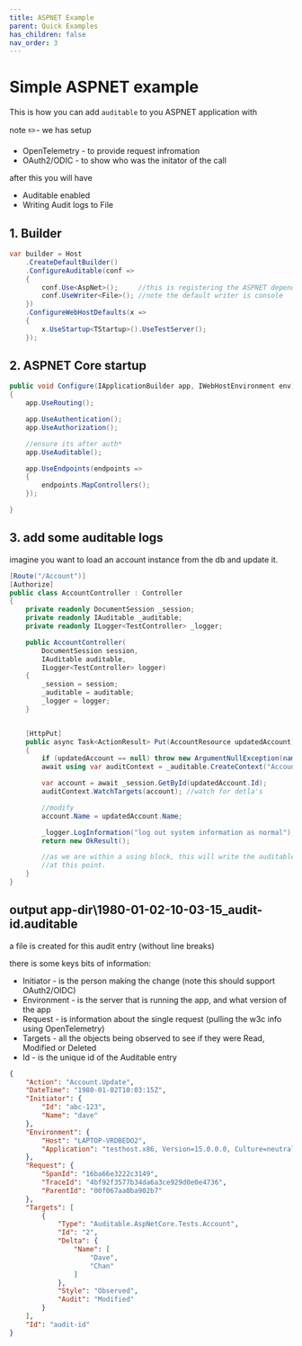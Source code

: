 ```yaml
---
title: ASPNET Example
parent: Quick Examples
has_children: false
nav_order: 3
---
```


# Simple ASPNET example

This is how you can add `auditable` to you ASPNET application with 

note ✏️- we has setup

- OpenTelemetry - to provide request infromation
- OAuth2/ODIC - to show who was the initator of the call
 

after this you will have 

- Auditable enabled
- Writing Audit logs to File

## 1. Builder

```csharp
var builder = Host
    .CreateDefaultBuilder()
    .ConfigureAuditable(conf =>
    {
        conf.Use<AspNet>();     //this is registering the ASPNET dependencies
        conf.UseWriter<File>(); //note the default writer is console
    })
    .ConfigureWebHostDefaults(x =>
    {
        x.UseStartup<TStartup>().UseTestServer();
    });
```

## 2. ASPNET Core startup

```csharp
public void Configure(IApplicationBuilder app, IWebHostEnvironment env)
{
    app.UseRouting();

    app.UseAuthentication();
    app.UseAuthorization();

    //ensure its after auth*
    app.UseAuditable();

    app.UseEndpoints(endpoints =>
    {
        endpoints.MapControllers();
    });

}
```

## 3. add some auditable logs

imagine you want to load an account instance from the db and update it.

```csharp
[Route("/Account")]
[Authorize]
public class AccountController : Controller
{
    private readonly DocumentSession _session;
    private readonly IAuditable _auditable;
    private readonly ILogger<TestController> _logger;

    public AccountController(
        DocumentSession session,
        IAuditable auditable,
        ILogger<TestController> logger)
    {
        _session = session;
        _auditable = auditable;
        _logger = logger;
    }


    [HttpPut]
    public async Task<ActionResult> Put(AccountResource updatedAccount)
    {
        if (updatedAccount == null) throw new ArgumentNullException(nameof(updatedAccount));
        await using var auditContext = _auditable.CreateContext("Account.Update");

        var account = await _session.GetById(updatedAccount.Id);
        auditContext.WatchTargets(account); //watch for detla's

        //modify
        account.Name = updatedAccount.Name;

        _logger.LogInformation("log out system information as normal");
        return new OkResult();

        //as we are within a using block, this will write the auditable entry
        //at this point.
    }
}
```

## output app-dir\1980-01-02-10-03-15_audit-id.auditable

a file is created for this audit entry (without line breaks)

there is some keys bits of information:

- Initiator - is the person making the change (note this should support OAuth2/OIDC)
- Environment - is the server that is running the app, and what version of the app
- Request - is information about the single request (pulling the w3c info using OpenTelemetry)
- Targets - all the objects being observed to see if they were Read, Modified or Deleted
- Id - is the unique id of the Auditable entry

```json
{
    "Action": "Account.Update",
    "DateTime": "1980-01-02T10:03:15Z",
    "Initiator": {
        "Id": "abc-123",
        "Name": "dave"
    },
    "Environment": {
        "Host": "LAPTOP-VRDBEDO2",
        "Application": "testhost.x86, Version=15.0.0.0, Culture=neutral, PublicKeyToken=b03f5f7f11d50a3a"
    },
    "Request": {
        "SpanId": "16ba66e3222c3149",
        "TraceId": "4bf92f3577b34da6a3ce929d0e0e4736",
        "ParentId": "00f067aa0ba902b7"
    },
    "Targets": [
        {
            "Type": "Auditable.AspNetCore.Tests.Account",
            "Id": "2",
            "Delta": {
                "Name": [
                    "Dave",
                    "Chan"
                ]
            },
            "Style": "Observed",
            "Audit": "Modified"
        }
    ],
    "Id": "audit-id"
}
```

